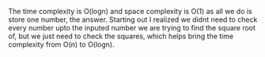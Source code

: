 The time complexity is O(logn) and space complexity is O(1) as all we do is store one number, the answer. Starting out I realized we didnt need to check every number upto the inputed number we are trying to find the square root of, but we just need to check the squares, which helps bring the time complexity from O(n) to O(logn).